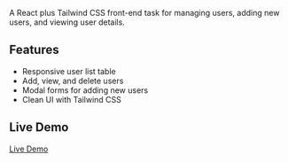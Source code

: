A React plus Tailwind CSS front-end task for managing users, adding new users, and viewing user details.

## Features

- Responsive user list table
- Add, view, and delete users
- Modal forms for adding new users
- Clean UI with Tailwind CSS

## Live Demo

[Live Demo](https://userpaneltask.netlify.app/)



